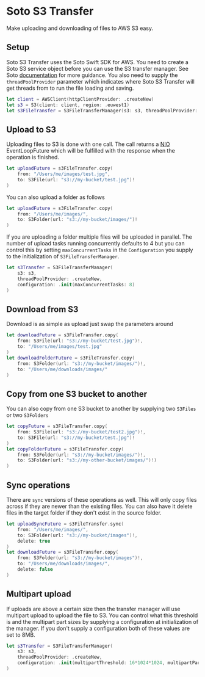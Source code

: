 # Soto S3 Transfer

Make uploading and downloading of files to AWS S3 easy.

## Setup

Soto S3 Transfer uses the Soto Swift SDK for AWS. You need to create a Soto S3 service object before you can use the S3 transfer manager. See Soto [documentation](https://github.com/soto-project/soto) for more guidance. You also need to supply the `threadPoolProvider` parameter which indicates where Soto S3 Transfer will get threads from to run the file loading and saving. 

```swift
let client = AWSClient(httpClientProvider: .createNew)
let s3 = S3(client: client, region: .euwest1)
let s3FileTransfer = S3FileTransferManager(s3: s3, threadPoolProvider: .createNew)
```

## Upload to S3

Uploading files to S3 is done with one call. The call returns a [NIO](https://github.com/apple/swift-nio) EventLoopFuture which will be fulfilled with the response when the operation is finished.
```swift
let uploadFuture = s3FileTransfer.copy(
    from: "/Users/me/images/test.jpg", 
    to: S3File(url: "s3://my-bucket/test.jpg")!
)
```
You can also upload a folder as follows
```swift
let uploadFuture = s3FileTransfer.copy(
    from: "/Users/me/images/", 
    to: S3Folder(url: "s3://my-bucket/images/")!
)
```
If you are uploading a folder multiple files will be uploaded in parallel. The number of upload tasks running concurrently defaults to 4 but you can control this by setting `maxConcurrentTasks` in the `Configuration` you supply to the initialization of `S3FileTransferManager`.
```swift
let s3Transfer = S3FileTransferManager(
    s3: s3, 
    threadPoolProvider: .createNew,
    configuration: .init(maxConcurrentTasks: 8)
)
```
## Download from S3

Download is as simple as upload just swap the parameters around
```swift
let downloadFuture = s3FileTransfer.copy(
    from: S3File(url: "s3://my-bucket/test.jpg")!, 
    to: "/Users/me/images/test.jpg"
)
let downloadFolderFuture = s3FileTransfer.copy(
    from: S3Folder(url: "s3://my-bucket/images/")!, 
    to: "/Users/me/downloads/images/"
)
```

## Copy from one S3 bucket to another

You can also copy from one S3 bucket to another by supplying two `S3Files` or two `S3Folders`
```swift
let copyFuture = s3FileTransfer.copy(
    from: S3File(url: "s3://my-bucket/test2.jpg")!, 
    to: S3File(url: "s3://my-bucket/test.jpg")!
)
let copyFolderFuture = s3FileTransfer.copy(
    from: S3Folder(url: "s3://my-bucket/images/")!, 
    to: S3Folder(url: "s3://my-other-bucket/images/")!)
)
```

## Sync operations

There are `sync` versions of these operations as well. This will only copy files across if they are newer than the existing files. You can also have it delete files  in the target folder if they don't exist in the source folder.

```swift
let uploadSyncFuture = s3FileTransfer.sync(
    from: "/Users/me/images/", 
    to: S3Folder(url: "s3://my-bucket/images")!,
    delete: true
)
let downloadFuture = s3FileTransfer.copy(
    from: S3Folder(url: "s3://my-bucket/images")!, 
    to: "/Users/me/downloads/images/",
    delete: false
)
```

## Multipart upload

If uploads are above a certain size then the transfer manager will use multipart upload to upload the file to S3. You can control what this threshold is and the multipart part sizes by supplying a configuration at initialization of the manager. If you don't supply a configuration both of these values are set to 8MB.
```swift
let s3Transfer = S3FileTransferManager(
    s3: s3, 
    threadPoolProvider: .createNew,
    configuration: .init(multipartThreshold: 16*1024*1024, multipartPartSize: 16*1024*1024)
)
```
